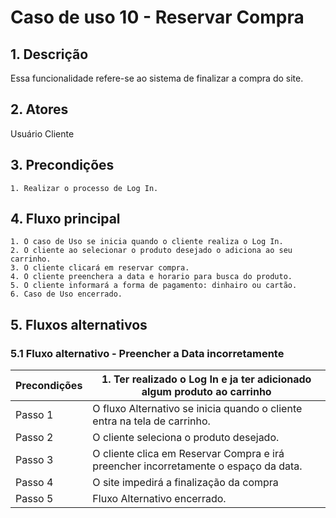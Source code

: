# Caso de uso 10 - Reservar Compra

## 1. Descrição
Essa funcionalidade refere-se ao sistema de finalizar a compra do site.

## 2. Atores
Usuário Cliente

## 3. Precondições

	1. Realizar o processo de Log In.
 
## 4. Fluxo principal

    1. O caso de Uso se inicia quando o cliente realiza o Log In.
    2. O cliente ao selecionar o produto desejado o adiciona ao seu carrinho.
    3. O cliente clicará em reservar compra.
    4. O cliente preenchera a data e horario para busca do produto.
    5. O cliente informará a forma de pagamento: dinhairo ou cartão.
    6. Caso de Uso encerrado.

## 5. Fluxos alternativos

### 5.1 Fluxo alternativo - Preencher a Data incorretamente

| Precondições  |1. Ter realizado o Log In e ja ter adicionado algum produto ao carrinho|
| --- | --- |
|  Passo 1   | O fluxo Alternativo se inicia quando o cliente entra na tela de carrinho. |
|  Passo 2   | O cliente seleciona o produto desejado. |
|  Passo 3   | O cliente clica em Reservar Compra e irá preencher incorretamente o espaço da data.|
| Passo 4 | O site impedirá a finalização da compra|
|  Passo 5   | Fluxo Alternativo encerrado. |
